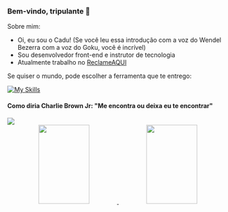 ### Bem-vindo, tripulante 👋       

Sobre mim:
- Oi, eu sou o Cadu! (Se você leu essa introdução com a voz do Wendel Bezerra com a voz do Goku, você é incrível)
- Sou desenvolvedor front-end e instrutor de tecnologia
- Atualmente trabalho no [ReclameAQUI](https://www.reclameaqui.com.br/)

Se quiser o mundo, pode escolher a ferramenta que te entrego:

[![My Skills](https://skillicons.dev/icons?i=js,ts,react,nextjs,astro,redux,svelte,vite,html,css,jest,cypress,vitest,git,github,styledcomponents,sass,bash,bootstrap,materialui,tailwind,vercel)](https://skillicons.dev)


<h4>Como diria Charlie Brown Jr: "Me encontra ou deixa eu te encontrar"</h4>

<div>
  <a href="https://www.linkedin.com/in/carlos-waldow/" target="_blank"><img src="https://img.shields.io/badge/-LinkedIn-%230077B5?style=for-the-badge&logo=linkedin&logoColor=white"></a>
</div>
          

<div align="center">
  <a href="https://github.com/cpwaldow/">
    <img height="180em" width="48%" src="https://github-readme-stats.vercel.app/api?username=cpwaldow&show_icons=true&theme=dracula" />
    <img height="180em" width="48%" src="https://github-readme-stats.vercel.app/api/top-langs/?username=cpwaldow&layout=compact" />
  </a>
</div>
